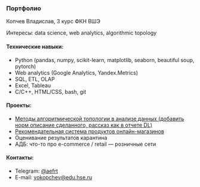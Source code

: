 ### Портфолио

Копчев Владислав, 3 курс ФКН ВШЭ

Интересы: data science, web analytics, algorithmic topology

#### Технические навыки:

- Python (pandas, numpy, scikit-learn, matplotlib, seaborn, beautiful soup, pytorch)
- Web analytics (Google Analytics, Yandex.Metrics)
- SQL, ETL, OLAP
- Excel, Tableau
- C/C++, HTML/CSS, bash, git

#### Проекты:

- [Методы алгоритмической топологии в анализе данных (добавить норм описание сделанного, рассказ как в отчете DL)](https://github.com/aefrt/project-topology)
- [Рекомендательная система продуктов онлайн-магазинов](https://github.com/aefrt/database-theory)
- Оценивание результатов карантина 
- АДБ: что-то про e-commerce / retail — розничные сети

#### Контакты:

- Telegram: [@aefrt](https://t.me/aefrt)
- E-mail: vokopchev@edu.hse.ru
